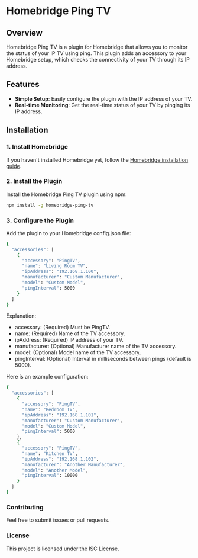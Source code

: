 # Homebridge Ping TV

## Overview
Homebridge Ping TV is a plugin for Homebridge that allows you to monitor the status of your IP TV using ping. This plugin adds an accessory to your Homebridge setup, which checks the connectivity of your TV through its IP address.

## Features
- **Simple Setup**: Easily configure the plugin with the IP address of your TV.
- **Real-time Monitoring**: Get the real-time status of your TV by pinging its IP address.

## Installation

### 1. Install Homebridge
If you haven't installed Homebridge yet, follow the [Homebridge installation guide](https://github.com/homebridge/homebridge/wiki).

### 2. Install the Plugin
Install the Homebridge Ping TV plugin using npm:

```sh
npm install -g homebridge-ping-tv
```

### 3. Configure the Plugin
Add the plugin to your Homebridge config.json file:

```sh
{
  "accessories": [
    {
      "accessory": "PingTV",
      "name": "Living Room TV",
      "ipAddress": "192.168.1.100",
      "manufacturer": "Custom Manufacturer",
      "model": "Custom Model",
      "pingInterval": 5000
    }
  ]
}
```

Explanation:
* accessory: (Required) Must be PingTV.
* name: (Required) Name of the TV accessory.
* ipAddress: (Required) IP address of your TV.
* manufacturer: (Optional) Manufacturer name of the TV accessory.
* model: (Optional) Model name of the TV accessory.
* pingInterval: (Optional) Interval in milliseconds between pings (default is 5000).

Here is an example configuration:

```sh
{
  "accessories": [
    {
      "accessory": "PingTV",
      "name": "Bedroom TV",
      "ipAddress": "192.168.1.101",
      "manufacturer": "Custom Manufacturer",
      "model": "Custom Model",
      "pingInterval": 5000
    },
    {
      "accessory": "PingTV",
      "name": "Kitchen TV",
      "ipAddress": "192.168.1.102",
      "manufacturer": "Another Manufacturer",
      "model": "Another Model",
      "pingInterval": 10000
    }
  ]
}
```

### Contributing
Feel free to submit issues or pull requests.

### License
This project is licensed under the ISC License.
